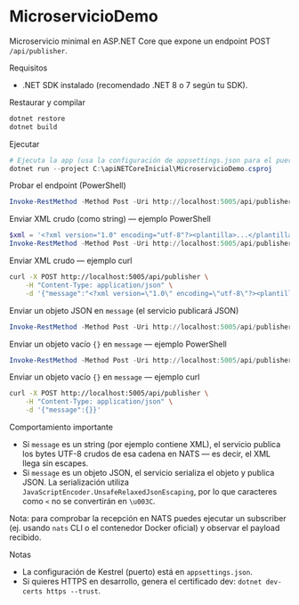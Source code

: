 # MicroservicioDemo

Microservicio minimal en ASP.NET Core que expone un endpoint POST `/api/publisher`.

Requisitos
- .NET SDK instalado (recomendado .NET 8 o 7 según tu SDK).

Restaurar y compilar
```powershell
dotnet restore
dotnet build
```

Ejecutar
```powershell
# Ejecuta la app (usa la configuración de appsettings.json para el puerto)
dotnet run --project C:\apiNETCoreInicial\MicroservicioDemo.csproj
```

Probar el endpoint (PowerShell)
```powershell
Invoke-RestMethod -Method Post -Uri http://localhost:5005/api/publisher -Body (@{message="testing..."} | ConvertTo-Json) -ContentType "application/json"
```
Enviar XML crudo (como string) — ejemplo PowerShell
```powershell
$xml = '<?xml version="1.0" encoding="utf-8"?><plantilla>...</plantilla>'
Invoke-RestMethod -Method Post -Uri http://localhost:5005/api/publisher -Body (@{message=$xml} | ConvertTo-Json) -ContentType "application/json"
```

Enviar XML crudo — ejemplo curl
```bash
curl -X POST http://localhost:5005/api/publisher \
	-H "Content-Type: application/json" \
	-d '{"message":"<?xml version=\"1.0\" encoding=\"utf-8\"?><plantilla>...</plantilla>"}'
```

Enviar un objeto JSON en `message` (el servicio publicará JSON)
```powershell
Invoke-RestMethod -Method Post -Uri http://localhost:5005/api/publisher -Body (@{message=@{idPlantilla="plant1"; texto="<b>hola</b>"}} | ConvertTo-Json -Depth 5) -ContentType "application/json"
```

Enviar un objeto vacío `{}` en `message` — ejemplo PowerShell
```powershell
Invoke-RestMethod -Method Post -Uri http://localhost:5005/api/publisher -Body (@{message=@{}} | ConvertTo-Json -Depth 5) -ContentType "application/json"
```

Enviar un objeto vacío `{}` en `message` — ejemplo curl
```bash
curl -X POST http://localhost:5005/api/publisher \
	-H "Content-Type: application/json" \
	-d '{"message":{}}'
```

Comportamiento importante
- Si `message` es un string (por ejemplo contiene XML), el servicio publica los bytes UTF-8 crudos de esa cadena en NATS — es decir, el XML llega sin escapes.
- Si `message` es un objeto JSON, el servicio serializa el objeto y publica JSON. La serialización utiliza `JavaScriptEncoder.UnsafeRelaxedJsonEscaping`, por lo que caracteres como `<` no se convertirán en `\u003C`.

Nota: para comprobar la recepción en NATS puedes ejecutar un subscriber (ej. usando `nats` CLI o el contenedor Docker oficial) y observar el payload recibido.

Notas
- La configuración de Kestrel (puerto) está en `appsettings.json`.
- Si quieres HTTPS en desarrollo, genera el certificado dev: `dotnet dev-certs https --trust`.
